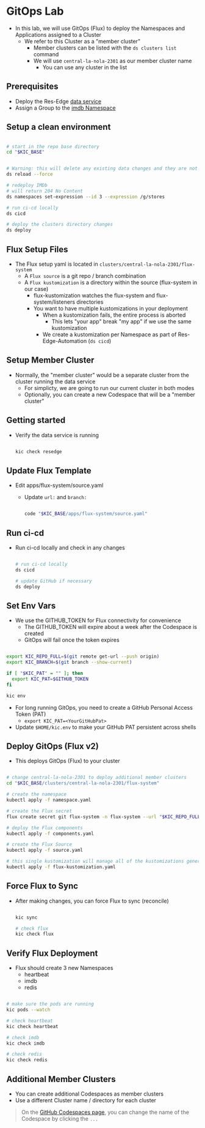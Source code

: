 # GitOps Lab

- In this lab, we will use GitOps (Flux) to deploy the Namespaces and Applications assigned to a Cluster
  - We refer to this Cluster as a "member cluster"
    - Member clusters can be listed with the `ds clusters list` command
    - We will use `central-la-nola-2301` as our member cluster name
      - You can use any cluster in the list

## Prerequisites

- Deploy the Res-Edge [data service](./deploy-res-edge/README.md)
- Assign a Group to the [imdb Namespace](./assign-group-to-namespace.md)

## Setup a clean environment

```bash

# start in the repo base directory
cd "$KIC_BASE"


# Warning: this will delete any existing data changes and they are not recoverable
ds reload --force

# redeploy IMDb
# will return 204 No Content
ds namespaces set-expression --id 3 --expression /g/stores

# run ci-cd locally
ds cicd

# deploy the clusters directory changes
ds deploy

```

## Flux Setup Files

- The Flux setup yaml is located in `clusters/central-la-nola-2301/flux-system`
  - A `Flux source` is a git repo / branch combination
  - A `Flux kustomization` is a directory within the source (flux-system in our case)
    - flux-kustomization watches the flux-system and flux-system/listeners directories
    - You want to have multiple kustomizations in your deployment
      - When a kustomization fails, the entire process is aborted
        - This lets "your app" break "my app" if we use the same kustomization
      - We create a kustomization per Namespace as part of Res-Edge-Automation (`ds cicd`)

## Setup Member Cluster

- Normally, the "member cluster" would be a separate cluster from the cluster running the data service
  - For simplicty, we are going to run our current cluster in both modes
  - Optionally, you can create a new Codespace that will be a "member cluster"

## Getting started

- Verify the data service is running

  ```bash

  kic check resedge

  ```

## Update Flux Template

- Edit apps/flux-system/source.yaml
  - Update `url:` and `branch:`

    ```bash

    code "$KIC_BASE/apps/flux-system/source.yaml"

    ```

## Run ci-cd

- Run ci-cd locally and check in any changes

  ```bash

  # run ci-cd locally
  ds cicd

  # update GitHub if necessary
  ds deploy

  ```

## Set Env Vars

- We use the GITHUB_TOKEN for Flux connectivity for convenience
  - The GITHUB_TOKEN will expire about a week after the Codespace is created
  - GitOps will fail once the token expires

```bash

export KIC_REPO_FULL=$(git remote get-url --push origin)
export KIC_BRANCH=$(git branch --show-current)

if [ "$KIC_PAT" = "" ]; then
  export KIC_PAT=$GITHUB_TOKEN
fi

kic env

```

- For long running GitOps, you need to create a GitHub Personal Access Token (PAT)
  - `export KIC_PAT=<YourGitHubPat>`
- Update `$HOME/kic.env` to make your GitHub PAT persistent across shells

## Deploy GitOps (Flux v2)

- This deploys GitOps (Flux) to your cluster

```bash

# change central-la-nola-2301 to deploy additional member clusters
cd "$KIC_BASE/clusters/central-la-nola-2301/flux-system"

# create the namespace
kubectl apply -f namespace.yaml

# create the Flux secret
flux create secret git flux-system -n flux-system --url "$KIC_REPO_FULL" -u gitops -p "$KIC_PAT"

# deploy the Flux components
kubectl apply -f components.yaml

# create the Flux Source
kubectl apply -f source.yaml

# this single kustomization will manage all of the kustomizations generated by Res-Edge-Automation
kubectl apply -f flux-kustomization.yaml

```

## Force Flux to Sync

- After making changes, you can force Flux to sync (reconcile)

  ```bash

  kic sync

  # check flux
  kic check flux

  ```

## Verify Flux Deployment

- Flux should create 3 new Namespaces
  - heartbeat
  - imdb
  - redis

```bash

# make sure the pods are running
kic pods --watch

# check heartbeat
kic check heartbeat

# check imdb
kic check imdb

# check redis
kic check redis

```

## Additional Member Clusters

- You can create additional Codespaces as member clusters
- Use a different Cluster name / directory for each cluster

> On the [GitHub Codespaces page](https://github.com/codespaces), you can change the name of the Codespace by clicking the `...`
